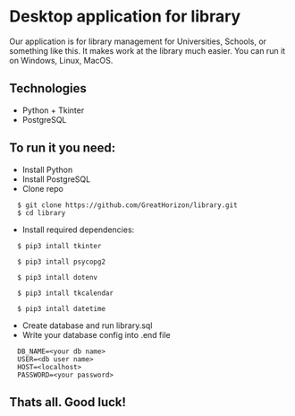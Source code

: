 # Desktop application for library

Our application is for library management for Universities, Schools, or something like this.
It makes work at the library much easier.
You can run it on Windows, Linux, MacOS.

## Technologies
 * Python + Tkinter
 * PostgreSQL

## To run it you need:
- Install Python
- Install PostgreSQL
- Clone repo
```
  $ git clone https://github.com/GreatHorizon/library.git
  $ cd library
```
- Install required dependencies: 
```
  $ pip3 intall tkinter
  
  $ pip3 intall psycopg2
  
  $ pip3 intall dotenv
  
  $ pip3 intall tkcalendar
    
  $ pip3 intall datetime
```
- Create database and run library.sql
- Write your database config into .end file
```
  DB_NAME=<your db name>
  USER=<db user name>
  HOST=<localhost>
  PASSWORD=<your password>
```
## Thats all. Good luck!
